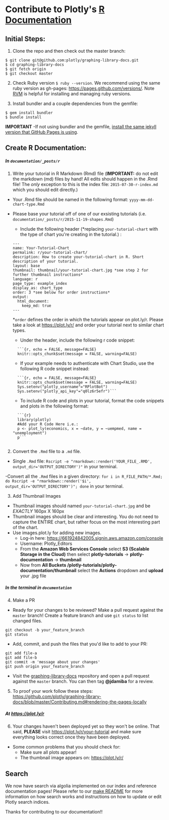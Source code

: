 # Contribute to Plotly's [R Documentation](https://plot.ly/r/)
## Initial Steps:
1. Clone the repo and then check out the master branch:

  ```
  $ git clone git@github.com:plotly/graphing-library-docs.git
  $ cd graphing-library-docs
  $ git fetch origin
  $ git checkout master
  ```

2. Check Ruby version `$ ruby --version`. We recommend using the same ruby version as gh-pages: https://pages.github.com/versions/. Note [RVM](https://rvm.io/rvm/install) is helpful for installing and managing ruby versions.

3. Install bundler and a couple dependencies from the gemfile:

  ```
  $ gem install bundler
  $ bundle install

  ```
<b>IMPORTANT</b> -If not using bundler and the gemfile, [install the same jekyll version that GitHub Pages is using](https://pages.github.com/versions/).

## Create R Documentation:

##### In `documentation/_posts/r`
1. Write your tutorial in R Markdown (Rmd) file (**IMPORTANT:** do not edit the markdown (md) files by hand! All edits should happen in the .Rmd file! The *only* exception to this is the index file: `2015-07-30-r-index.md` which you should edit directly.)
  - Your .Rmd file should be named in the following format: `yyyy-mm-dd-chart-type.Rmd`
  - Please base your tutorial off of one of our exsisting tutorials (i.e. `documentation/_posts/r/2015-11-19-shapes.Rmd`)
      - Include the following header (*replacing `your-tutorial-chart` with the type of chart you're creating in the tutorial.) :
      ```
      ---
      name: Your-Tutorial-Chart
      permalink: r/your-tutorial-chart/
      description: How to create your-tutorial-chart in R. Short description of your tutorial.
      layout: base
      thumbnail: thumbnail/your-tutorial-chart.jpg *see step 2 for further thumbnail instructions*
      language: r
      page_type: example_index
      display_as: chart_type
      order: 3 *see below for order instructions*
      output:
        html_document:
          keep_md: true
      ---
      ```
      *`order` defines the order in which the tutorials appear on plot.ly/r. Please take a look at https://plot.ly/r/ and order your tutorial next to similar chart types.
      - Under the header, include the following r code snippet:

      ```
        ```{r, echo = FALSE, message=FALSE}
        knitr::opts_chunk$set(message = FALSE, warning=FALSE)
      ```

      - If your example needs to authenticate with Chart Studio, use the following R code snippet instead: 

      ```
        ```{r, echo = FALSE, message=FALSE}
        knitr::opts_chunk$set(message = FALSE, warning=FALSE)
        Sys.setenv("plotly_username"="RPlotBot")
        Sys.setenv("plotly_api_key"="q0lz6r5efr")```
      ```

      - To include R code and plots in your tutorial, format the code snippets and plots in the following format:

      ```
        ```{r}
        library(plotly)
        #Add your R Code Here i.e.:
        p <- plot_ly(economics, x = ~date, y = ~uempmed, name = "unemployment")
        p```
      ```

    ```

2. Convert the `.Rmd` file to a `.md` file.
  - Single `.Rmd` file: `Rscript -e "rmarkdown::render('YOUR_FILE_.RMD', output_dir='OUTPUT_DIRECTORY')"` in your terminal.

  -Convert all the `.Rmd` files in a given directory:  `for i in R_FILE_PATH/*.Rmd; do Rscript -e "rmarkdown::render('$i', output_dir='OUTPUT_DIRECTORY')"; done` in your terminal.

3. Add Thumbnail Images
  - Thumbnail images should named `your-tutorial-chart.jpg` and be *EXACTLY* 160px X 160px
  - Thumbnail images should be clear and interesting. You do not need to capture the ENTIRE chart, but rather focus on the most interesting part of the chart.
  - Use images.plot.ly for adding new images.
    - Log-in here: https://661924842005.signin.aws.amazon.com/console
    - Username: Plotly_Editors
    - From the <b>Amazon Web Services Console</b> select <b>S3 (Scalable Storage in the Cloud)</b> then select <b>plotly-tutorials</b> -> <b>plotly-documentation</b> -> <b>thumbnail</b>
    - Now from <b>All Buckets /plotly-tutorials/plotly-documentation/thumbnail</b> select the <b>Actions</b> dropdown and <b>upload</b> your .jpg file

##### In the terminal in `documentation`
4. Make a PR

  - Ready for your changes to be reviewed? Make a pull request against the `master` branch!
  Create a feature branch and use `git status` to list changed files.
  ```
  git checkout -b your_feature_branch
  git status
  ```
  - Add, commit, and push the files that you'd like to add to your PR:
  ```
  git add file-a
  git add file-b
  git commit -m 'message about your changes'
  git push origin your_feature_branch
  ```
  - Visit the [graphing-library-docs](https://github.com/plotly/graphing-library-docs) repository and open a pull request against the `master` branch. You can then tag **@jdamiba** for a review.

5. To proof your work follow these steps: https://github.com/plotly/graphing-library-docs/blob/master/Contributing.md#rendering-the-pages-locally

##### At https://plot.ly/r
6. Your changes haven't been deployed yet so they won't be online. That said, <b>PLEASE</b> visit https://plot.ly/r/your-tutorial and make sure everything looks correct once they have been deployed.

  - Some common problems that you should check for:
    - Make sure all plots appear!
    - The thumbnail image appears on: https://plot.ly/r/

## Search

We now have search via algolia implemented on our index and reference documentation pages! Please refer to our [make README](https://github.com/plotly/graphing-library-docs/blob/master/make_instructions.txt) for more information on how search works and instructions on how to update or edit Plotly search indices.

Thanks for contributing to our documentation!!
